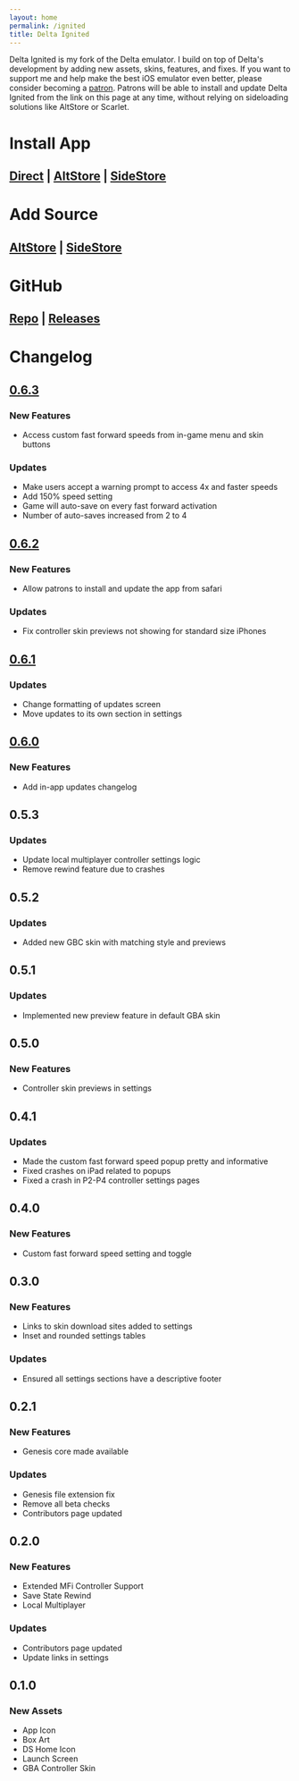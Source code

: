 ```yaml
---
layout: home
permalink: /ignited
title: Delta Ignited
---
```


Delta Ignited is my fork of the Delta emulator. I build on top of Delta's development by adding new assets, skins, features, and fixes. If you want to support me and help make the best iOS emulator even better, please consider becoming a [patron](https://patreon.com/litritt). Patrons will be able to install and update Delta Ignited from the link on this page at any time, without relying on sideloading solutions like AltStore or Scarlet.

# Install App

## [Direct](itms-services://?action=download-manifest&url=https://f005.backblazeb2.com/file/lit-apps/ignited/0.6.3/manifest.plist) | [AltStore](altstore://install?url=https://github.com/Lit-Development/Delta-Ignited/releases/latest/download/delta-ignited.ipa) | [SideStore](sidestore://install?url=https://github.com/Lit-Development/Delta-Ignited/releases/latest/download/delta-ignited.ipa)

# Add Source

## [AltStore](altstore://source?url=https://apps.litritt.com) | [SideStore](sidestore://source?url=https://apps.litritt.com)

# GitHub

## [Repo](https://github.com/Lit-Development/Delta-Ignited) | [Releases](https://github.com/Lit-Development/Delta-Ignited/releases)

# Changelog

## [0.6.3](itms-services://?action=download-manifest&url=https://f005.backblazeb2.com/file/lit-apps/ignited/0.6.3/manifest.plist)

### **New Features**

- Access custom fast forward speeds from in-game menu and skin buttons

### **Updates**

- Make users accept a warning prompt to access 4x and faster speeds
- Add 150% speed setting
- Game will auto-save on every fast forward activation
- Number of auto-saves increased from 2 to 4

## [0.6.2](itms-services://?action=download-manifest&url=https://f005.backblazeb2.com/file/lit-apps/ignited/0.6.2/manifest.plist)

### **New Features**

- Allow patrons to install and update the app from safari

### **Updates**

- Fix controller skin previews not showing for standard size iPhones

## [0.6.1](itms-services://?action=download-manifest&url=https://f005.backblazeb2.com/file/lit-apps/ignited/0.6.1/manifest.plist)

### **Updates**

- Change formatting of updates screen
- Move updates to its own section in settings

## [0.6.0](itms-services://?action=download-manifest&url=https://f005.backblazeb2.com/file/lit-apps/ignited/0.6.0/manifest.plist)

### **New Features**

- Add in-app updates changelog

## 0.5.3

### **Updates**

- Update local multiplayer controller settings logic
- Remove rewind feature due to crashes

## 0.5.2

### **Updates**

- Added new GBC skin with matching style and previews 

## 0.5.1

### **Updates**

- Implemented new preview feature in default GBA skin

## 0.5.0

### **New Features**

- Controller skin previews in settings

## 0.4.1

### **Updates**

- Made the custom fast forward speed popup pretty and informative
- Fixed crashes on iPad related to popups
- Fixed a crash in P2-P4 controller settings pages

## 0.4.0

### **New Features**

- Custom fast forward speed setting and toggle

## 0.3.0

### **New Features**

- Links to skin download sites added to settings
- Inset and rounded settings tables

### **Updates**

- Ensured all settings sections have a descriptive footer

## 0.2.1

### **New Features**

- Genesis core made available

### **Updates**

- Genesis file extension fix
- Remove all beta checks
- Contributors page updated

## 0.2.0

### **New Features**

- Extended MFi Controller Support
- Save State Rewind
- Local Multiplayer

### **Updates**

- Contributors page updated
- Update links in settings

## 0.1.0

### **New Assets**

- App Icon
- Box Art
- DS Home Icon
- Launch Screen
- GBA Controller Skin